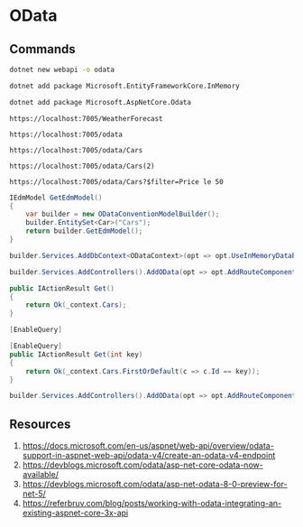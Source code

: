 # OData

## Commands

```bash
dotnet new webapi -o odata
```

```bash
dotnet add package Microsoft.EntityFrameworkCore.InMemory
```

```bash
dotnet add package Microsoft.AspNetCore.Odata
```

`https://localhost:7005/WeatherForecast`

`https://localhost:7005/odata`

`https://localhost:7005/odata/Cars`

`https://localhost:7005/odata/Cars(2)`

`https://localhost:7005/odata/Cars?$filter=Price le 50`

```c#
IEdmModel GetEdmModel()
{
    var builder = new ODataConventionModelBuilder();
    builder.EntitySet<Car>("Cars");
    return builder.GetEdmModel();
}
```

```c#
builder.Services.AddDbContext<ODataContext>(opt => opt.UseInMemoryDatabase("Cars"));
```

```c#
builder.Services.AddControllers().AddOData(opt => opt.AddRouteComponents("odata", GetEdmModel()));
```

```c#
public IActionResult Get()
{
    return Ok(_context.Cars);
}
```

```c#
[EnableQuery]
```

```c#
[EnableQuery]
public IActionResult Get(int key)
{
    return Ok(_context.Cars.FirstOrDefault(c => c.Id == key));
}
```

```c#
builder.Services.AddControllers().AddOData(opt => opt.AddRouteComponents("odata", GetEdmModel()).Filter().Select());
```

## Resources

1. <https://docs.microsoft.com/en-us/aspnet/web-api/overview/odata-support-in-aspnet-web-api/odata-v4/create-an-odata-v4-endpoint>
2. <https://devblogs.microsoft.com/odata/asp-net-core-odata-now-available/>
3. <https://devblogs.microsoft.com/odata/asp-net-odata-8-0-preview-for-net-5/>
4. <https://referbruv.com/blog/posts/working-with-odata-integrating-an-existing-aspnet-core-3x-api>
